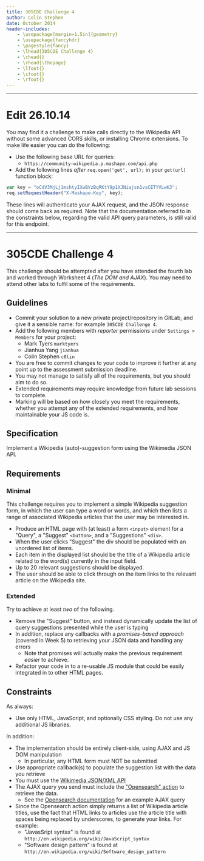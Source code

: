 ```yaml
---
title: 305CDE Challenge 4
author: Colin Stephen
date: October 2014
header-includes:
	- \usepackage[margin=1.5in]{geometry}
	- \usepackage{fancyhdr}
    - \pagestyle{fancy}
    - \lhead{305CDE Challenge 4}
    - \chead{}
    - \rhead{\thepage}
    - \lfoot{}
    - \cfoot{}
    - \rfoot{}
---
```


-----

# Edit 26.10.14

You may find it a challenge to make calls directly to the Wikipedia API without some advanced CORS skills, or installing Chrome extensions. To make life easier you can do the following:

* Use the following base URL for queries:
	- `https://community-wikipedia.p.mashape.com/api.php`
* Add the following lines _after_ `req.open('get', url);` in your `get(url)` function block:

```javascript
var key = "oCdV3MjLj1mshtyIXwBVzBqRKtY9p1XJNiajsn1vsCETYVLwK3";
req.setRequestHeader("X-Mashape-Key", key);
```

These lines will authenticate your AJAX request, and the JSON response should come back as required. Note that the documentation referred to in the constraints below, regarding the valid API query parameters, is still valid for this endpoint.

-----

# 305CDE Challenge 4

This challenge should be attempted after you have attended the fourth lab and worked through Worksheet 4 (_The DOM and AJAX_). You may need to attend other labs to fulfil some of the requirements.

## Guidelines

* Commit your solution to a new private project/repository in GitLab, and give it a sensible name: for example `305CDE Challenge 4`.
* Add the following members with _reporter_ permissions under `Settings > Members` for your project:
	- Mark Tyers `marktyers`
	- Jianhua Yang `jianhua`
	- Colin Stephen `c0lin`
* You are free to commit changes to your code to improve it further at any point up to the assessment submission deadline.
* You may not manage to satisfy all of the requirements, but you should aim to do so.
* Extended requirements may require knowledge from future lab sessions to complete.
* Marking will be based on how closely you meet the requirements, whether you attempt any of the extended requirements, and how maintainable your JS code is.

## Specification

Implement a Wikipedia (auto)-suggestion form using the Wikimedia JSON API.

## Requirements

### Minimal

This challenge requires you to implement a simple Wikipedia suggestion form, in which the user can type a word or words, and which then lists a range of associated Wikipedia articles that the user may be interested in.

* Produce an HTML page with (at least) a form `<input>` element for a "Query", a "Suggest" `<button>`, and a "Suggestions" `<div>`.
* When the user clicks "Suggest" the div should be populated with an unordered list of items.
* Each item in the displayed list should be the title of a Wikipedia article related to the word(s) currently in the input field.
* Up to 20 relevant suggestions should be displayed.
* The user should be able to click through on the item links to the relevant article on the Wikipedia site.

### Extended

Try to achieve at least _two_ of the following.

* Remove the "Suggest" button, and instead dynamically update the list of query suggestions presented while the user is typing
* In addition, replace any callbacks with a _promises-based approach_ (covered in Week 5) to retrieving your JSON data and handling any errors
	* Note that promises will actually make the previous requirement _easier_ to achieve.
* Refactor your code in to a re-usable JS module that could be easily integrated in to other HTML pages.


## Constraints

As always:

* Use only HTML, JavaScript, and optionally CSS styling. Do not use any additional JS libraries.

In addition:

* The implementation should be entirely client-side, using AJAX and JS DOM manipulation
	* In particular, any HTML form must NOT be submitted
* Use appropriate callback(s) to populate the suggestion list with the data you retrieve 
* You must use the [Wikimedia JSON/XML API](http://www.mediawiki.org/wiki/API:Main_page)
* The AJAX query you send must include the ["Opensearch" action](http://www.mediawiki.org/wiki/API:Opensearch) to retrieve the data.
	* See the [Opensearch documentation](http://www.mediawiki.org/wiki/API:Opensearch) for an example AJAX query
* Since the Opensearch action simply returns a list of Wikipedia article titles, use the fact that HTML links to articles use the article title with spaces being replaced by underscores, to generate your links. For example:
	* "JavasSript syntax" is found at  
	`http://en.wikipedia.org/wiki/JavaScript_syntax`
	* "Software design pattern" is found at  
	`http://en.wikipedia.org/wiki/Software_design_pattern`
